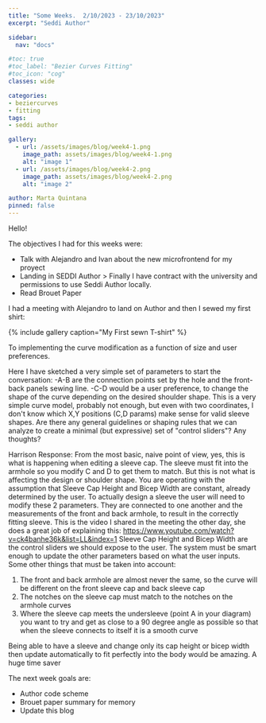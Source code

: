 ```yaml
---
title: "Some Weeks.  2/10/2023 - 23/10/2023"
excerpt: "Seddi Author"

sidebar:
  nav: "docs"

#toc: true
#toc_label: "Bezier Curves Fitting"
#toc_icon: "cog"
classes: wide

categories:
- beziercurves
- fitting
tags:
- seddi author

gallery:
  - url: /assets/images/blog/week4-1.png
    image_path: assets/images/blog/week4-1.png
    alt: "image 1"
  - url: /assets/images/blog/week4-2.png
    image_path: assets/images/blog/week4-2.png
    alt: "image 2"

author: Marta Quintana
pinned: false
---
```

Hello!

The objectives I had for this weeks were:
- Talk with Alejandro and Ivan about the new microfrontend for my proyect
- Landing in SEDDI Author > Finally I have contract with the university and permissions to use Seddi Author locally.
- Read Brouet Paper 

I had a meeting with Alejandro to land on Author and then I sewed my first shirt:

{% include gallery caption="My First sewn T-shirt" %}



To implementing the curve modification as a function of size and user preferences.

Here I have sketched a very simple set of parameters to start the conversation:
-A-B are the connection points set by the hole and the front-back panels sewing line.
-C-D would be a user preference, to change the shape of the curve depending on the desired shoulder shape. This is a very simple curve model, probably not enough, but even with two coordinates, I don't know which X,Y  positions (C,D params)  make sense for valid sleeve shapes. Are there any general guidelines or shaping rules that we can analyze to create a minimal (but expressive) set of "control sliders"? Any thoughts?

Harrison Response:
From the most basic, naive point of view, yes, this is what is happening when editing a sleeve cap. The sleeve must fit into the armhole so you modify C and D to get them to match. But this is not what is affecting the design or shoulder shape.
You are operating with the assumption that Sleeve Cap Height and Bicep Width are constant, already determined by the user. To actually design a sleeve the user will need to modify these 2 parameters. They are connected to one another and the measurements of the front and back armhole, to result in the correctly fitting sleeve.
This is the video I shared in the meeting the other day, she does a great job of explaining this: https://www.youtube.com/watch?v=ck4banhe36k&list=LL&index=1
Sleeve Cap Height and Bicep Width are the control sliders we should expose to the user. The system must be smart enough to update the other parameters based on what the user inputs.
Some other things that must be taken into account:
1. The front and back armhole are almost never the same, so the curve will be different on the front sleeve cap and back sleeve cap
2. The notches on the sleeve cap must match to the notches on the armhole curves
3. Where the sleeve cap meets the undersleeve (point A in your diagram) you want to try and get as close to a 90 degree angle as possible so that when the sleeve connects to itself it is a smooth curve

Being able to have a sleeve and change only its cap height or bicep width then update automatically to fit perfectly into the body would be amazing. A huge time saver



The next week goals are:

- Author code scheme
- Brouet paper summary for memory
- Update this blog





